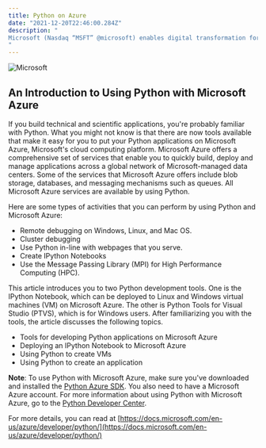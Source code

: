 ```yaml
---
title: Python on Azure
date: "2021-12-20T22:46:00.284Z"
description: "
Microsoft (Nasdaq “MSFT” @microsoft) enables digital transformation for the era of an intelligent cloud and an intelligent edge. Its mission is to empower every person and every organization on the planet to achieve more.
"
---
```


![Microsoft](https://ik.imagekit.io/gelembungsahabat/tr:w-400/Microsoft-logo_rgb_c-gray__1__p62pmczHI.png?updatedAt=1635182030898)

## An Introduction to Using Python with Microsoft Azure

If you build technical and scientific applications, you're probably familiar with Python. What you might
not know is that there are now tools available that make it easy for you to put your Python applications
on Microsoft Azure, Microsoft's cloud computing platform. Microsoft Azure offers a comprehensive set
of services that enable you to quickly build, deploy and manage applications across a global network of
Microsoft-managed data centers. Some of the services that Microsoft Azure offers include blob storage,
databases, and messaging mechanisms such as queues. All Microsoft Azure services are available by
using Python.

Here are some types of activities that you can perform by using Python and Microsoft Azure:
- Remote debugging on Windows, Linux, and Mac OS.
- Cluster debugging
- Use Python in-line with webpages that you serve.
- Create IPython Notebooks
- Use the Message Passing Library (MPI) for High Performance Computing (HPC).

This article introduces you to two Python development tools. One is the IPython Notebook, which can
be deployed to Linux and Windows virtual machines (VM) on Microsoft Azure. The other is Python Tools
for Visual Studio (PTVS), which is for Windows users. After familiarizing you with the tools, the article
discusses the following topics.

- Tools for developing Python applications on Microsoft Azure
- Deploying an IPython Notebook to Microsoft Azure
- Using Python to create VMs
- Using Python to create an application

**Note**: To use Python with Microsoft Azure, make sure you've downloaded and installed the 
[Python Azure SDK](www.windowsazure.com/en-us/develop/python/common-tasks/install-python/). 
You also need to have a Microsoft Azure account. For more information about using Python
with Microsoft Azure, go to the [Python Developer Center](https://azure.microsoft.com/en-us/develop/python/).

For more details, you can read at [https://docs.microsoft.com/en-us/azure/developer/python/](https://docs.microsoft.com/en-us/azure/developer/python/)
